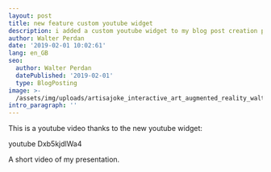```yaml
---
layout: post
title: new feature custom youtube widget
description: i added a custom youtube widget to my blog post creation page.
author: Walter Perdan
date: '2019-02-01 10:02:61'
lang: en_GB
seo:
  author: Walter Perdan
  datePublished: '2019-02-01'
  type: BlogPosting
image: >-
  /assets/img/uploads/artisajoke_interactive_art_augmented_reality_walter_perdan.jpg
intro_paragraph: ''
---
```

This is a youtube video thanks to the new youtube widget:

youtube Dxb5kjdlWa4

A short video of my presentation.
